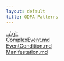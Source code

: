 ```yaml
---
layout: default
title: ODPA Patterns
---
```

  
[../.git](../.git)  
[ComplexEvent.md](../SmartHome_Event/ComplexEvent)  
[EventCondition.md](../SmartHome_Event/EventCondition)  
[Manifestation.md](../SmartHome_Event/Manifestation)  
